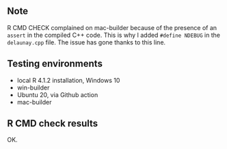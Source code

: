 ## Note

R CMD CHECK complained on mac-builder because of the presence of an `assert` 
in the compiled C++ code. This is why I added `#define NDEBUG` in the 
`delaunay.cpp` file. The issue has gone thanks to this line.


## Testing environments

- local R 4.1.2 installation, Windows 10
- win-builder
- Ubuntu 20, via Github action
- mac-builder


## R CMD check results

OK.
